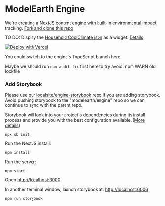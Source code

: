 # ModelEarth Engine

We're creating a NextJS content engine with built-in environmental impact tracking.
[Fork and clone this repo](https://github.com/modelearth/engine)

TO DO: Display the [Household CoolClimate json](public/static/json/household-coolclimate.json) as a widget. [Details](https://model.earth/community/projects/#widgets)

[![Deploy with Vercel](https://vercel.com/button)](https://vercel.com/new/git/external?repository-url=https://github.com/modelearth/engine)


You could switch to the engine's TypeScript branch here.  

Maybe we should run `npm audit fix` first here to try avoid: npm WARN old lockfile

### Add Storybook

Please use our [localsite/engine-storybook](https://github.com/localsite/engine-storybook) repo if you are adding storybook.  Avoid pushing storybook to the "modelearth/engine" repo so we can continue to sync with the parent repo.  

Storybook will look into your project's dependencies during its install process and provide you with the best configuration available. ([More details](https://storybook.js.org/docs/react/get-started/install))  

	npx sb init

Run the NextJS install: 

	npm install

Run the server:

	npm start

Open [http://localhost:3000](http://localhost:3000)

In another terminal window, launch storybook at: [http://localhost:6006](http://localhost:6006)

	npm run storybook

<!--
Not these:

Run these locally to add Storybook, and choose "yes" for the eslint plugin.

	npx -y sb init --builder webpack5
	yarn add -D @storybook/addon-postcss

Continue with the [Storybook install steps](https://theodorusclarence.com/blog/nextjs-storybook-tailwind)

TO DO: Figure out how to run one script similar to the curl script at the end of the page above.  Tried running it instead of manually pasting the rest of the Storybook install steps. It correctly adds: "resolutions": { "webpack": "^5" }  
But the yarn test did not work.

To test, run the yarn commands reside in the [Storybook tutorial](https://storybook.js.org/tutorials/intro-to-storybook/react/en/get-started/). 
-->

<!--
Manually coping ".storybook" folder after generating in "taskbox" using tutorial steps allowed yarn to complete, but yarn test command still did not work.

The following also did not work, but took a screenshot of settings added in case they have an impact.
[Steps for adding storybook](https://nebulab.com/blog/nextjs-tailwind-storybook) to the following.
-->